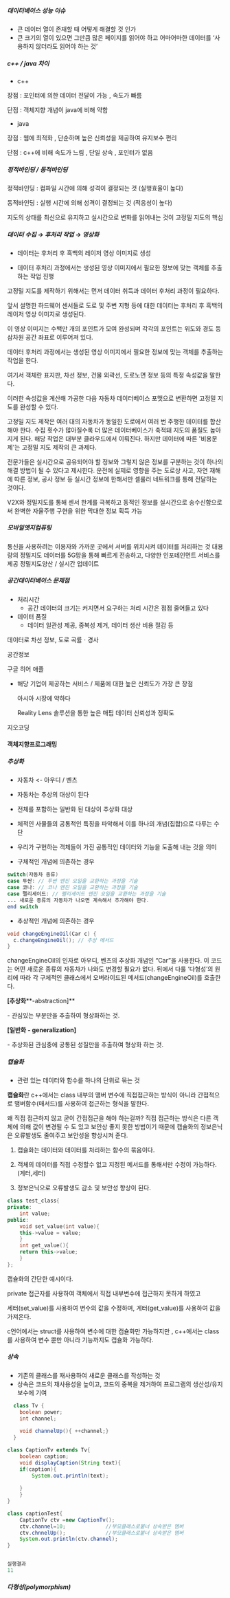 



##### 데이터베이스 성능 이슈

- 큰 데이터 열이 존재할 때 어떻게 해결할 것 인가
-  큰 크기의 열이 있으면 그만큼 많은 페이지를 읽어야 하고 어마어마한 데이터를 ‘사용하지 않더라도 읽어야 하는 것’



##### c++ / java 차이

- c++ 

장점 : 포인터에 의한 데이터 전달이 가능 , 속도가 빠름

단점 : 객체지향 개념이 java에 비해 약함

- java

장점 : 웹에 최적화 , 단순하며 높은 신뢰성을 제공하여 유지보수 편리

단점 : c++에 비해 속도가 느림 , 단일 상속 , 포인터가 없음



##### 정적바인딩 / 동적바인딩

  정적바인딩 : 컴파일 시간에 의해 성격이 결정되는 것 (실행효율이 높다)

  동적바인딩 : 실행 시간에 의해 성격이 결정되는 것 (적응성이 높다)



 지도의 상태를 최신으로 유지하고 실시간으로 변화를 읽어내는 것이 고정밀 지도의 핵심



##### 데이터 수집 → 후처리 작업  → 영상화

- 데이터는 후처리 후 흑백의 레이저 영상 이미지로 생성

- 데이터 후처리 과정에서는 생성된 영상 이미지에서 필요한 정보에 맞는 객체를 추출하는 작업 진행

고정밀 지도를 제작하기 위해서는 먼저 데이터 취득과 데이터 후처리 과정이 필요하다. 

앞서 설명한 하드웨어 센서들로 도로 및 주변 지형 등에 대한 데이터는 후처리 후 흑백의 레이저 영상 이미지로 생성된다. 

이 영상 이미지는 수백만 개의 포인트가 모여 완성되며 각각의 포인트는 위도와 경도 등 삼차원 공간 좌표로 이루어져 있다. 

데이터 후처리 과정에서는 생성된 영상 이미지에서 필요한 정보에 맞는 객체를 추출하는 작업을 한다. 

여기서 객체란 표지판, 차선 정보, 건물 외곽선, 도로노면 정보 등의 특정 속성값을 말한다. 

이러한 속성값을 계산해 가공한 다음 자동차 데이터베이스 포맷으로 변환하면 고정밀 지도를 완성할 수 있다.

고정밀 지도 제작은 여러 대의 자동차가 동일한 도로에서 여러 번 주행한 데이터를 합산해야 한다. 수집 횟수가 많아질수록 더 많은 데이터베이스가 축적돼 지도의 품질도 높아지게 된다. 해당 작업은 대부분 클라우드에서 이뤄진다. 하지만 데이터에 따른 '비용문제'는 고정밀 지도 제작의 큰 과제다. 



전문가들은 실시간으로 공유되어야 할 정보와 그렇지 않은 정보를 구분하는 것이 하나의 해결 방법이 될 수 있다고 제시한다. 운전에 실제로 영향을 주는 도로상 사고, 자연 재해에 따른 정보, 공사 정보 등 실시간 정보에 한해서만 셀룰러 네트워크를 통해 전달하는 것이다.









V2X와 정밀지도를 통해 센서 한계를 극복하고 동적인 정보를 실시간으로 송수신함으로써 완벽한 자율주행 구현을 위한 막대한 정보 획득 가능



##### 모바일엣지컴퓨팅

통신을 사용하려는 이용자와 가까운 곳에서 서버를 위치시켜 데이터를 처리하는 것
대용량의 정밀지도 데이터를 5G망을 통해 빠르게 전송하고, 다양한 인포테인먼트 서비스를 제공
정밀지도양산 / 실시간 업데이트





##### 공간데이터베이스 문제점

- 처리시간
  - 공간 데이터의 크기는 커지면서 요구하는 처리 시간은 점점 줄어들고 있다
- 데이터 품질
  - 데이터 일관성 제공, 중복성 제거, 데이터 생산 비용 절감 등



데이터로 차선 정보, 도로 곡률ㆍ경사

공간정보



구글 히어 애플

- 해당 기업이 제공하는 서비스 / 제품에 대한 높은 신뢰도가 가장 큰 장점

   아시아 시장에 약하다

  Reality Lens 솔루션을 통한 높은 매핍 데이터 신뢰성과 정확도







지오코딩

#### 객체지향프로그래밍

##### 추상화

- 자동차 <- 아우디 / 벤츠 
- 자동차는 추상의 대상이 된다
- 전체를  포함하는 일반화 된 대상이 추상화 대상
- 체적인 사물들의 공통적인 특징을 파악해서 이를 하나의 개념(집합)으로 다루는 수단

- 우리가 구현하는 객체들이 가진 공통적인 데이터와 기능을 도출해 내는 것을 의미



- 구체적인 개념에 의존하는 경우

```java
switch(자동차 종류)
case 투싼: // 투싼 엔진 오일을 교환하는 과정을 기술
case 코나: // 코나 엔진 오일을 교환하는 과정을 기술
case 펠리세이드: // 펠리세이드 엔진 오일을 교환하는 과정을 기술
... 새로운 종류의 자동차가 나오면 계속해서 추가해야 한다.
end switch
```





- 추상적인 개념에 의존하는 경우

```java
void changeEngineOil(Car c) {
  c.changeEngineOil(); // 추상 메서드
}
```



changeEngineOil의 인자로 아우디, 벤츠의 추상화 개념인 “Car”을 사용한다.
이 코드는 어떤 새로운 종류의 자동차가 나와도 변경할 필요가 없다.
뒤에서 다룰 ‘다형성’의 원리에 따라 각 구체적인 클래스에서 오버라이드된 메서드(changeEngineOil)를 호출한다.



**[추상화****-abstraction]**

  \- 관심있는 부분만을 추출하여 형상화하는 것.

 

**[일반화** **- generalization]**



\- 추상화된 관심중에 공통된 성질만을 추출하여 형상화 하는 것.



##### 캡슐화

- 관련 있는 데이터와 함수를 하나의 단위로 묶는 것

**캡슐화**란 c++에서는 class 내부의 맴버 변수에 직접접근하는 방식이 아니라 간접적으로 맴버함수(매서드)를 사용하여 접근하는 형식을 말한다.

왜 직접 접근하지 않고 굳이 간접접근을 해야 하는걸까? 직접 접근하는 방식은 다른 객체에 의해 값이 변경될 수 도 있고 보안상 좋지 못한 방법이기 때문에 캡슐화의 정보은닉은 오류발생도 줄여주고 보안성을 향상시켜 준다.





1. 캡슐화는 데이터와 데이터를 처리하는 함수의 묶음이다.

2. 객체의 데이터를 직접 수정할수 없고 지정된 메서드를 통해서만 수정이 가능하다.(게터,세터)

3. 정보은닉으로 오류발생도 감소 및 보안성 향상이 된다.

```c++
class test_class{
private:
    int value;
public:
    void set_value(int value){
    this->value = value;
    }
    int get_value(){
    return this->value;
    }
};
```

캡슐화의 간단한 예시이다.

private 접근자를 사용하여 객체에서 직접 내부변수에 접근하지 못하게 하였고

세터(set_value)를 사용하여 변수의 값을 수정하며, 게터(get_value)를 사용하여 값을 가져온다.





c언어에서는 struct를 사용하여 변수에 대한 캡슐화만 가능하지만 , c++에서는 class를 사용하여 변수 뿐만 아니라 기능까지도 캡슐화 가능하다.



##### 상속

- 기존의 클래스를 재사용하여 새로운 클래스를 작성하는 것
- 상속은 코드의 재사용성을 높이고, 코드의 중복을 제거하여 프로그램의 생산성/유지보수에 기여





```java
  class Tv {
	boolean power; 
    int channel;
      
    void channelUp(){ ++channel;}
  }

class CaptionTv extends Tv{
    boolean caption;
    void displayCaption(String text){
	if(caption){
		System.out.println(text);
        
    }
    }
}

class captionTest{
	CaptionTv ctv =new CaptionTv();
    ctv.channel=10;             //부모클래스로붙너 상속받은 멤버
    ctv.chnnelUp();				//부모클래스로붙너 상속받은 멤버
    System.out.println(ctv.channel);
}


실행결과
11
```





##### 다형성(polymorphism)

